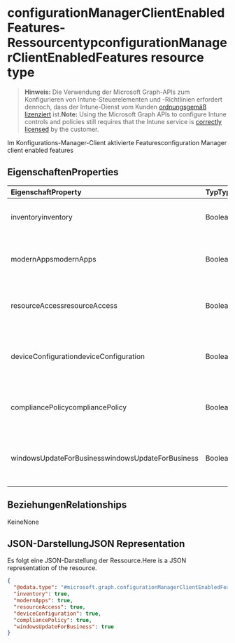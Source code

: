 # <a name="configurationmanagerclientenabledfeatures-resource-type"></a><span data-ttu-id="21f01-101">configurationManagerClientEnabledFeatures-Ressourcentyp</span><span class="sxs-lookup"><span data-stu-id="21f01-101">configurationManagerClientEnabledFeatures resource type</span></span>

> <span data-ttu-id="21f01-102">**Hinweis:** Die Verwendung der Microsoft Graph-APIs zum Konfigurieren von Intune-Steuerelementen und -Richtlinien erfordert dennoch, dass der Intune-Dienst vom Kunden [ordnungsgemäß lizenziert](https://go.microsoft.com/fwlink/?linkid=839381) ist.</span><span class="sxs-lookup"><span data-stu-id="21f01-102">**Note:** Using the Microsoft Graph APIs to configure Intune controls and policies still requires that the Intune service is [correctly licensed](https://go.microsoft.com/fwlink/?linkid=839381) by the customer.</span></span>

<span data-ttu-id="21f01-103">Im Konfigurations-Manager-Client aktivierte Features</span><span class="sxs-lookup"><span data-stu-id="21f01-103">configuration Manager client enabled features</span></span>
## <a name="properties"></a><span data-ttu-id="21f01-104">Eigenschaften</span><span class="sxs-lookup"><span data-stu-id="21f01-104">Properties</span></span>
|<span data-ttu-id="21f01-105">Eigenschaft</span><span class="sxs-lookup"><span data-stu-id="21f01-105">Property</span></span>|<span data-ttu-id="21f01-106">Typ</span><span class="sxs-lookup"><span data-stu-id="21f01-106">Type</span></span>|<span data-ttu-id="21f01-107">Beschreibung</span><span class="sxs-lookup"><span data-stu-id="21f01-107">Description</span></span>|
|:---|:---|:---|
|<span data-ttu-id="21f01-108">inventory</span><span class="sxs-lookup"><span data-stu-id="21f01-108">inventory</span></span>|<span data-ttu-id="21f01-109">Boolean</span><span class="sxs-lookup"><span data-stu-id="21f01-109">Boolean</span></span>|<span data-ttu-id="21f01-110">Gibt an, ob der Bestand von Intune verwaltet wird</span><span class="sxs-lookup"><span data-stu-id="21f01-110">Whether inventory is managed by Intune</span></span>|
|<span data-ttu-id="21f01-111">modernApps</span><span class="sxs-lookup"><span data-stu-id="21f01-111">modernApps</span></span>|<span data-ttu-id="21f01-112">Boolean</span><span class="sxs-lookup"><span data-stu-id="21f01-112">Boolean</span></span>|<span data-ttu-id="21f01-113">Gibt an, ob die moderne Anwendung von Intune verwaltet wird</span><span class="sxs-lookup"><span data-stu-id="21f01-113">Whether modern application is managed by Intune</span></span>|
|<span data-ttu-id="21f01-114">resourceAccess</span><span class="sxs-lookup"><span data-stu-id="21f01-114">resourceAccess</span></span>|<span data-ttu-id="21f01-115">Boolean</span><span class="sxs-lookup"><span data-stu-id="21f01-115">Boolean</span></span>|<span data-ttu-id="21f01-116">Gibt an, ob der Zugriff auf Ressourcen von Intune verwaltet wird</span><span class="sxs-lookup"><span data-stu-id="21f01-116">Whether resource access is managed by Intune</span></span>|
|<span data-ttu-id="21f01-117">deviceConfiguration</span><span class="sxs-lookup"><span data-stu-id="21f01-117">deviceConfiguration</span></span>|<span data-ttu-id="21f01-118">Boolean</span><span class="sxs-lookup"><span data-stu-id="21f01-118">Boolean</span></span>|<span data-ttu-id="21f01-119">Gibt an, ob die Gerätekonfiguration von Intune verwaltet wird</span><span class="sxs-lookup"><span data-stu-id="21f01-119">Whether device configuration is managed by Intune</span></span>|
|<span data-ttu-id="21f01-120">compliancePolicy</span><span class="sxs-lookup"><span data-stu-id="21f01-120">compliancePolicy</span></span>|<span data-ttu-id="21f01-121">Boolean</span><span class="sxs-lookup"><span data-stu-id="21f01-121">Boolean</span></span>|<span data-ttu-id="21f01-122">Gibt an, ob Compliance-Richtlinie von Intune verwaltet wird</span><span class="sxs-lookup"><span data-stu-id="21f01-122">Whether compliance policy is managed by Intune</span></span>|
|<span data-ttu-id="21f01-123">windowsUpdateForBusiness</span><span class="sxs-lookup"><span data-stu-id="21f01-123">windowsUpdateForBusiness</span></span>|<span data-ttu-id="21f01-124">Boolean</span><span class="sxs-lookup"><span data-stu-id="21f01-124">Boolean</span></span>|<span data-ttu-id="21f01-125">Gibt an, ob Windows Update for Business von Intune verwaltet wird</span><span class="sxs-lookup"><span data-stu-id="21f01-125">Whether Windows Update for Business is managed by Intune</span></span>|

## <a name="relationships"></a><span data-ttu-id="21f01-126">Beziehungen</span><span class="sxs-lookup"><span data-stu-id="21f01-126">Relationships</span></span>
<span data-ttu-id="21f01-127">Keine</span><span class="sxs-lookup"><span data-stu-id="21f01-127">None</span></span>
## <a name="json-representation"></a><span data-ttu-id="21f01-128">JSON-Darstellung</span><span class="sxs-lookup"><span data-stu-id="21f01-128">JSON Representation</span></span>
<span data-ttu-id="21f01-129">Es folgt eine JSON-Darstellung der Ressource.</span><span class="sxs-lookup"><span data-stu-id="21f01-129">Here is a JSON representation of the resource.</span></span>
<!-- {
  "blockType": "resource",
  "@odata.type": "microsoft.graph.configurationManagerClientEnabledFeatures"
}
-->
``` json
{
  "@odata.type": "#microsoft.graph.configurationManagerClientEnabledFeatures",
  "inventory": true,
  "modernApps": true,
  "resourceAccess": true,
  "deviceConfiguration": true,
  "compliancePolicy": true,
  "windowsUpdateForBusiness": true
}
```



